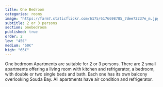 ```yaml
---
title: One Bedroom
categories: rooms
image: "https://farm7.staticflickr.com/6175/6176698785_7dee72237e_m.jpg"
subtitle: 2 or 3 persons
section: onebedroom
published: true
order: 2
low: "45€"
medium: "50€"
high: "65€"
---
```


One bedroom Apartments are suitable for 2 or 3 persons. 
There are 2 small apartments offering a living room with kitchen and refrigerator, a bedroom, with double or two single beds and bath. 
Each one has its own balcony overlooking Souda Bay. All apartments have air condition and refrigerator.